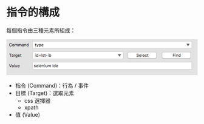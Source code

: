 # 指令的構成

每個指令由三種元素所組成：

![](assets/commend.png)

* 指令 (Command)：行為 / 事件
* 目標 (Target)：選取元素
  * css 選擇器
  * xpath
* 值 (Value)